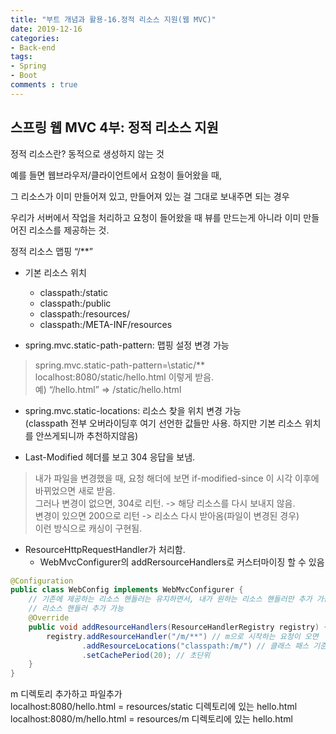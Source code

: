 ```yaml
---
title: "부트 개념과 활용-16.정적 리소스 지원(웹 MVC)"
date: 2019-12-16
categories:
- Back-end
tags:
- Spring 
- Boot
comments : true
---
```


## 스프링 웹 MVC 4부: 정적 리소스 지원

정적 리소스란? 동적으로 생성하지 않는 것             

예를 들면 웹브라우저/클라이언트에서 요청이 들어왔을 때,       

그 리소스가 이미 만들어져 있고, 만들어져 있는 걸 그대로 보내주면 되는 경우          

우리가 서버에서 작업을 처리하고 요청이 들어왔을 때 뷰를 만드는게 아니라 이미 만들어진 리소스를 제공하는 것.              


정적 리소스 맵핑 “/**”
- 기본 리소스 위치
  - classpath:/static
  - classpath:/public
  - classpath:/resources/
  - classpath:/META-INF/resources
  
- spring.mvc.static-path-pattern: 맵핑 설정 변경 가능       
>spring.mvc.static-path-pattern=\static/**         
localhost:8080/static/hello.html 이렇게 받음.        
예) “/hello.html” => /static/hello.html        
   
- spring.mvc.static-locations: 리소스 찾을 위치 변경 가능            
(classpath 전부 오버라이딩후 여기 선언한 값들만 사용. 하지만 기본 리소스 위치를 안쓰게되니까 추천하지않음)          


- Last-Modified 헤더를 보고 304 응답을 보냄.         
>내가 파일을 변경했을 때, 요청 해더에 보면 if-modified-since 이 시각 이후에 바뀌었으면 새로 받음.          
그러나 변경이 없으면, 304로 리턴. -> 해당 리소스를 다시 보내지 않음.           
변경이 있으면 200으로 리턴 -> 리소스 다시 받아옴(파일이 변경된 경우)        
이런 방식으로 캐싱이 구현됨.                  

- ResourceHttpRequestHandler가 처리함.       
  - WebMvcConfigurer의 addRersourceHandlers로 커스터마이징 할 수 있음        
~~~java
@Configuration
public class WebConfig implements WebMvcConfigurer {
    // 기존에 제공하는 리소스 핸들러는 유지하면서, 내가 원하는 리소스 핸들러만 추가 가능
    // 리소스 핸들러 추가 가능
    @Override
    public void addResourceHandlers(ResourceHandlerRegistry registry) {
        registry.addResourceHandler("/m/**") // m으로 시작하는 요청이 오면
                .addResourceLocations("classpath:/m/") // 클래스 패스 기준으로 m디렉토리 밑에서 제공한다.
                .setCachePeriod(20); // 초단위
    }
}
~~~

m 디렉토리 추가하고 파일추가                
localhost:8080/hello.html = resources/static 디렉토리에 있는 hello.html         
localhost:8080/m/hello.html = resources/m 디렉토리에 있는 hello.html                   
